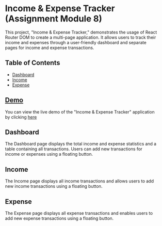 # Income & Expense Tracker (Assignment Module 8)

This project, "Income & Expense Tracker," demonstrates the usage of React Router DOM to create a multi-page application. It allows users to track their income and expenses through a user-friendly dashboard and separate pages for income and expense transactions.

## Table of Contents
- [Dashboard](#dashboard)
- [Income](#income)
- [Expense](#expense)

## [Demo](https://assignment-modue-8.vercel.app/)
You can view the live demo of the "Income & Expense Tracker" application by clicking [here](https://assignment-modue-8.vercel.app/)

## Dashboard
The Dashboard page displays the total income and expense statistics and a table containing all transactions. Users can add new transactions for income or expenses using a floating button.

## Income
The Income page displays all income transactions and allows users to add new income transactions using a floating button.

## Expense
The Expense page displays all expense transactions and enables users to add new expense transactions using a floating button.
